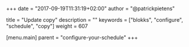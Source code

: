 +++
date            = "2017-09-19T11:31:19+02:00"
author          = "@patrickpietens"

title           = "Update copy"
description     = ""
keywords        = ["blokks", "configure", "schedule", "copy"]
weight          = 607

[menu.main]
parent          = "configure-your-schedule"
+++

